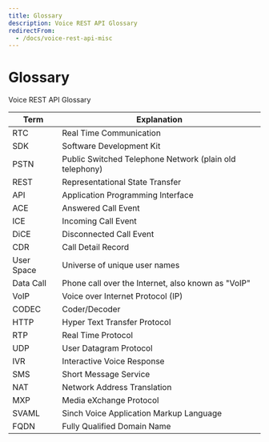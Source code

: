 ```yaml
---
title: Glossary
description: Voice REST API Glossary
redirectFrom:
  - /docs/voice-rest-api-misc
---
```

# Glossary

Voice REST API Glossary

| Term       | Explanation                                             |
| ---------- | ------------------------------------------------------- |
| RTC        | Real Time Communication                                 |
| SDK        | Software Development Kit                                |
| PSTN       | Public Switched Telephone Network (plain old telephony) |
| REST       | Representational State Transfer                         |
| API        | Application Programming Interface                       |
| ACE        | Answered Call Event                                     |
| ICE        | Incoming Call Event                                     |
| DiCE       | Disconnected Call Event                                 |
| CDR        | Call Detail Record                                      |
| User Space | Universe of unique user names                           |
| Data Call  | Phone call over the Internet, also known as "VoIP"      |
| VoIP       | Voice over Internet Protocol (IP)                       |
| CODEC      | Coder/Decoder                                           |
| HTTP       | Hyper Text Transfer Protocol                            |
| RTP        | Real Time Protocol                                      |
| UDP        | User Datagram Protocol                                  |
| IVR        | Interactive Voice Response                              |
| SMS        | Short Message Service                                   |
| NAT        | Network Address Translation                             |
| MXP        | Media eXchange Protocol                                 |
| SVAML      | Sinch Voice Application Markup Language                 |
| FQDN       | Fully Qualified Domain Name                             |
